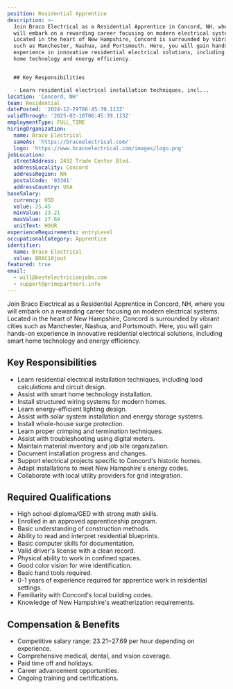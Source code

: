 ```yaml
---
position: Residential Apprentice
description: >-
  Join Braco Electrical as a Residential Apprentice in Concord, NH, where you
  will embark on a rewarding career focusing on modern electrical systems.
  Located in the heart of New Hampshire, Concord is surrounded by vibrant cities
  such as Manchester, Nashua, and Portsmouth. Here, you will gain hands-on
  experience in innovative residential electrical solutions, including smart
  home technology and energy efficiency.


  ## Key Responsibilities

  - Learn residential electrical installation techniques, incl...
location: 'Concord, NH'
team: Residential
datePosted: '2024-12-29T06:45:39.113Z'
validThrough: '2025-02-10T06:45:39.113Z'
employmentType: FULL_TIME
hiringOrganization:
  name: Braco Electrical
  sameAs: 'https://bracoelectrical.com/'
  logo: 'https://www.bracoelectrical.com/images/logo.png'
jobLocation:
  streetAddress: 2432 Trade Center Blvd.
  addressLocality: Concord
  addressRegion: NH
  postalCode: '03301'
  addressCountry: USA
baseSalary:
  currency: USD
  value: 25.45
  minValue: 23.21
  maxValue: 27.69
  unitText: HOUR
experienceRequirements: entryLevel
occupationalCategory: Apprentice
identifier:
  name: Braco Electrical
  value: BRAC10jout
featured: true
email:
  - will@bestelectricianjobs.com
  - support@primepartners.info
---
```




Join Braco Electrical as a Residential Apprentice in Concord, NH, where you will embark on a rewarding career focusing on modern electrical systems. Located in the heart of New Hampshire, Concord is surrounded by vibrant cities such as Manchester, Nashua, and Portsmouth. Here, you will gain hands-on experience in innovative residential electrical solutions, including smart home technology and energy efficiency.

## Key Responsibilities
- Learn residential electrical installation techniques, including load calculations and circuit design.
- Assist with smart home technology installation.
- Install structured wiring systems for modern homes.
- Learn energy-efficient lighting design.
- Assist with solar system installation and energy storage systems.
- Install whole-house surge protection.
- Learn proper crimping and termination techniques.
- Assist with troubleshooting using digital meters.
- Maintain material inventory and job site organization.
- Document installation progress and changes.
- Support electrical projects specific to Concord's historic homes.
- Adapt installations to meet New Hampshire's energy codes.
- Collaborate with local utility providers for grid integration.

## Required Qualifications
- High school diploma/GED with strong math skills.
- Enrolled in an approved apprenticeship program.
- Basic understanding of construction methods.
- Ability to read and interpret residential blueprints.
- Basic computer skills for documentation.
- Valid driver's license with a clean record.
- Physical ability to work in confined spaces.
- Good color vision for wire identification.
- Basic hand tools required.
- 0-1 years of experience required for apprentice work in residential settings.
- Familiarity with Concord's local building codes.
- Knowledge of New Hampshire's weatherization requirements.

## Compensation & Benefits
- Competitive salary range: $23.21-$27.69 per hour depending on experience.
- Comprehensive medical, dental, and vision coverage.
- Paid time off and holidays.
- Career advancement opportunities.
- Ongoing training and certifications.
